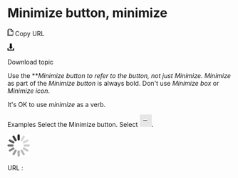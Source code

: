 # Minimize button, minimize

![Copy URL](media/minimize-button-minimize/Copy.png)
Copy URL

![Download](media/minimize-button-minimize/Download.png)

Download topic

Use the *****Minimize* *button* to refer to the button, not just *Minimize**.* *Minimize* as part of the *Minimize button* is always bold. Don't use *Minimize box* or *Minimize icon*. 

It's OK to use *minimize* as a verb. 

Examples
Select the Minimize button. 
Select ![](media/minimize-button-minimize/1223646377.png).

![In progress](media/minimize-button-minimize/activity-large.gif)

URL :
